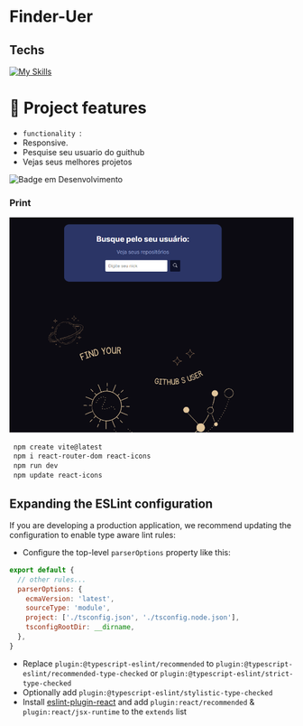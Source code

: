 # Finder-Uer

## Techs


  [![My Skills](https://skillicons.dev/icons?i=html,css,nodejs,ts,react,vite)](https://skillicons.dev)


  # :hammer: Project features

- `functionality `:
- Responsive.
- Pesquise seu usuario do guithub
- Vejas seus melhores projetos
  
![Badge em Desenvolvimento](http://img.shields.io/static/v1?label=STATUS&message=%20finished&color=GREEN&style=for-the-badge)

### Print
  <img src="https://github.com/DocCaio/Finder-user/blob/main/src/assets/screenshot.png" alt="Minha Figura">

  ```mk
   npm create vite@latest
   npm i react-router-dom react-icons
   npm run dev
   npm update react-icons
  

```


## Expanding the ESLint configuration

If you are developing a production application, we recommend updating the configuration to enable type aware lint rules:

- Configure the top-level `parserOptions` property like this:

```js
export default {
  // other rules...
  parserOptions: {
    ecmaVersion: 'latest',
    sourceType: 'module',
    project: ['./tsconfig.json', './tsconfig.node.json'],
    tsconfigRootDir: __dirname,
  },
}
```

- Replace `plugin:@typescript-eslint/recommended` to `plugin:@typescript-eslint/recommended-type-checked` or `plugin:@typescript-eslint/strict-type-checked`
- Optionally add `plugin:@typescript-eslint/stylistic-type-checked`
- Install [eslint-plugin-react](https://github.com/jsx-eslint/eslint-plugin-react) and add `plugin:react/recommended` & `plugin:react/jsx-runtime` to the `extends` list
